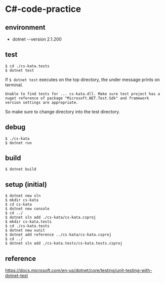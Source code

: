 # C#-code-practice

## environment

- dotnet --version 2.1.200

## test

```terminal
$ cd ./cs-kata.tests
$ dotnet test
```

If ```$ dotnet test``` executes on the top directory, the under message prints on terminal.  

```text
Unable to find tests for ... cs-kata.dll. Make sure test project has a nuget reference of package "Microsoft.NET.Test.Sdk" and framework version settings are appropriate.
```

So make sure to change directory into the test directory.

## debug

```terminal
$ ./cs-kata
$ dotnet run
```

## build

```terminal
$ dotnet build
```

## setup (initial)

```terminal
$ dotnet new sln
$ mkdir cs-kata
$ cd cs-kata
$ dotnet new console
$ cd ../
$ dotnet sln add ./cs-kata/cs-kata.csproj
$ mkdir cs-kata.tests
$ cd ./cs-kata.tests
$ dotnet new xunit
$ dotnet add reference ../cs-kata/cs-kata.csproj
$ cd ../
$ dotnet sln add ./cs-kata.tests/cs-kata.tests.csproj
```

## reference

<https://docs.microsoft.com/en-us/dotnet/core/testing/unit-testing-with-dotnet-test>